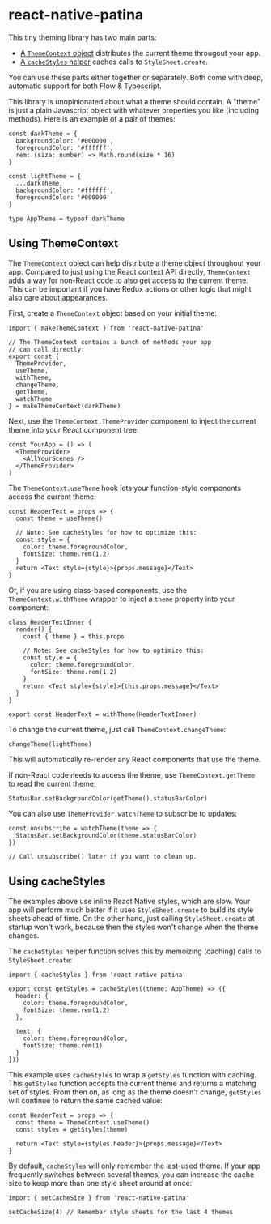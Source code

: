 # react-native-patina

This tiny theming library has two main parts:

- [A `ThemeContext` object](#using-themecontext) distributes the current theme througout your app.
- [A `cacheStyles` helper](#using-cachestyles) caches calls to `StyleSheet.create`.

You can use these parts either together or separately. Both come with deep, automatic support for both Flow & Typescript.

This library is unopinionated about what a theme should contain. A "theme" is just a plain Javascript object with whatever properties you like (including methods). Here is an example of a pair of themes:

```tsx
const darkTheme = {
  backgroundColor: '#000000',
  foregroundColor: '#ffffff',
  rem: (size: number) => Math.round(size * 16)
}

const lightTheme = {
  ...darkTheme,
  backgroundColor: '#ffffff',
  foregroundColor: '#000000'
}

type AppTheme = typeof darkTheme
```

## Using ThemeContext

The `ThemeContext` object can help distribute a theme object throughout your app. Compared to just using the React context API directly, `ThemeContext` adds a way for non-React code to also get access to the current theme. This can be important if you have Redux actions or other logic that might also care about appearances.

First, create a `ThemeContext` object based on your initial theme:

```tsx
import { makeThemeContext } from 'react-native-patina'

// The ThemeContext contains a bunch of methods your app
// can call directly:
export const {
  ThemeProvider,
  useTheme,
  withTheme,
  changeTheme,
  getTheme,
  watchTheme
} = makeThemeContext(darkTheme)
```

Next, use the `ThemeContext.ThemeProvider` component to inject the current theme into your React component tree:

```tsx
const YourApp = () => (
  <ThemeProvider>
    <AllYourScenes />
  </ThemeProvider>
)
```

The `ThemeContext.useTheme` hook lets your function-style components access the current theme:

```tsx
const HeaderText = props => {
  const theme = useTheme()

  // Note: See cacheStyles for how to optimize this:
  const style = {
    color: theme.foregroundColor,
    fontSize: theme.rem(1.2)
  }
  return <Text style={style}>{props.message}</Text>
}
```

Or, if you are using class-based components, use the `ThemeContext.withTheme` wrapper to inject a `theme` property into your component:

```tsx
class HeaderTextInner {
  render() {
    const { theme } = this.props

    // Note: See cacheStyles for how to optimize this:
    const style = {
      color: theme.foregroundColor,
      fontSize: theme.rem(1.2)
    }
    return <Text style={style}>{this.props.message}</Text>
  }
}

export const HeaderText = withTheme(HeaderTextInner)
```

To change the current theme, just call `ThemeContext.changeTheme`:

```tsx
changeTheme(lightTheme)
```

This will automatically re-render any React components that use the theme.

If non-React code needs to access the theme, use `ThemeContext.getTheme` to read the current theme:

```tsx
StatusBar.setBackgroundColor(getTheme().statusBarColor)
```

You can also use `ThemeProvider.watchTheme` to subscribe to updates:

```tsx
const unsubscribe = watchTheme(theme => {
  StatusBar.setBackgroundColor(theme.statusBarColor)
})

// Call unsubscribe() later if you want to clean up.
```

## Using cacheStyles

The examples above use inline React Native styles, which are slow. Your app will perform much better if it uses `StyleSheet.create` to build its style sheets ahead of time. On the other hand, just calling `StyleSheet.create` at startup won't work, because then the styles won't change when the theme changes.

The `cacheStyles` helper function solves this by memoizing (caching) calls to `StyleSheet.create`:

```tsx
import { cacheStyles } from 'react-native-patina'

export const getStyles = cacheStyles((theme: AppTheme) => ({
  header: {
    color: theme.foregroundColor,
    fontSize: theme.rem(1.2)
  },

  text: {
    color: theme.foregroundColor,
    fontSize: theme.rem(1)
  }
}))
```

This example uses `cacheStyles` to wrap a `getStyles` function with caching. This `getStyles` function accepts the current theme and returns a matching set of styles. From then on, as long as the theme doesn't change, `getStyles` will continue to return the same cached value:

```tsx
const HeaderText = props => {
  const theme = ThemeContext.useTheme()
  const styles = getStyles(theme)

  return <Text style={styles.header}>{props.message}</Text>
}
```

By default, `cacheStyles` will only remember the last-used theme. If your app frequently switches between several themes, you can increase the cache size to keep more than one style sheet around at once:

```tsx
import { setCacheSize } from 'react-native-patina'

setCacheSize(4) // Remember style sheets for the last 4 themes
```
